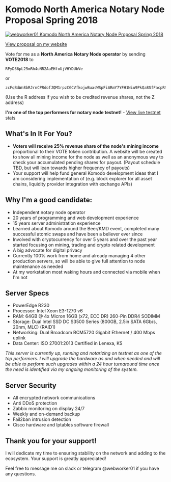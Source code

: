 #  Komodo North America Notary Node Proposal Spring 2018

[![webworker01 Komodo North America Notary Node Proposal Spring 2018](https://i0.wp.com/webworker.sh/wp-content/uploads/2018/03/komodo-logo-horizontal-01.png)](https://webworker.sh/notary)

[View proposal on my website](https://webworker.sh/notary)

Vote for me as a **North America Notary Node operator** by sending **VOTE2018** to

    RPyD36pL25mRh4uNR2AaEHfoUjVHYDUbVe

or

    zcFqBdWn8bRJrnCPRdofJQM1rpzCGCVfkojwBuasWSpFiARmY7YFH1Niu9PkQa8SfFacpRtxXkBCAK58hayo9yb6Q4y6wbF

(Use the R address if you wish to be credited revenue shares, not the Z address)

**I'm one of the top performers for notary node testnet!** - [View live testnet stats](https://dexstats.info/notarizations.php)

## What's In It For You?

* **Voters will receive 25% revenue share of the node's mining income** proportional to their VOTE token contribution.  A website will be created to show all mining income for the node as well as an anonymous way to check your accumulated pending shares for payout. (Payout schedule TBD, but will lean towards higher frequency of payouts)
* Your support will help fund general Komodo development ideas that I am considering implementation of (e.g. block explorer for all asset chains, liquidity provider integration with exchange APIs)

## Why I'm a good candidate:

* Independent notary node operator
* 20 years of programming and web development experience
* 15 years server administration experience
* Learned about Komodo around the Beer/KMD event, completed many successful atomic swaps and have been a believer ever since
* Involved with cryptocurrency for over 5 years and over the past year started focusing on mining, trading and crypto related development
* A big advocate for digital privacy
* Currently 100% work from home and already managing 4 other production servers, so will be able to give full attention to node maintenance as needed
* At my workstation most waking hours and connected via mobile when I'm not

## Server Specs

* PowerEdge R230
* Processor: Intel Xeon E3-1270 v6
* RAM: 64GB @ 4x Micron 16GB (x72, ECC DR) 260-Pin DDR4 SODIMM
* Storage: Dual Intel SSD DC S3500 Series (800GB, 2.5in SATA 6Gb/s, 20nm, MLC) (RAID1)
* Networking: Dual Broadcom BCM5720 Gigabit Ethernet / 400 Mbps uplink
* Data Center: ISO 27001:2013 Certified in Lenexa, KS

_This server is currently up, running and notarizing on testnet as one of the top performers. I will upgrade the hardware as and when needed and will be able to perform such upgrades within a 24 hour turnaround time once the need is identified via my ongoing monitoring of the system._

## Server Security

* All encrypted network communications
* Anti DDoS protection
* Zabbix monitoring on display 24/7
* Weekly and on-demand backup
* Fail2ban intrusion detection
* Cisco hardware and Iptables software firewall

## Thank you for your support!

I will dedicate my time to ensuring stability on the network and adding to the ecosystem. Your support is greatly appreciated!

Feel free to message me on slack or telegram @webworker01 if you have any questions.
